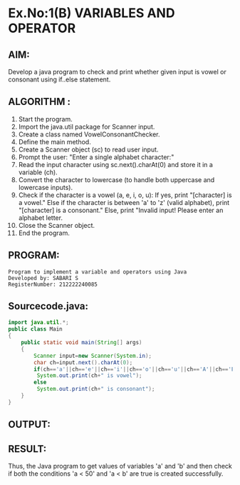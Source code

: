 # Ex.No:1(B) VARIABLES AND OPERATOR

## AIM:
Develop a java program to check and print whether given input is vowel or consonant using if..else statement.

## ALGORITHM :
1. Start the program.
2. Import the java.util package for Scanner input.
3. Create a class named VowelConsonantChecker.
4. Define the main method.
5. Create a Scanner object (sc) to read user input.
6. Prompt the user: "Enter a single alphabet character:"
7. Read the input character using sc.next().charAt(0) and store it in a variable (ch).
8. Convert the character to lowercase (to handle both uppercase and lowercase inputs).
9. Check if the character is a vowel (a, e, i, o, u):
    If yes, print "[character] is a vowel."
    Else if the character is between 'a' to 'z' (valid alphabet), print "[character] is a consonant."
    Else, print "Invalid input! Please enter an alphabet letter.
10. Close the Scanner object.
11. End the program.

## PROGRAM:
 ```
Program to implement a variable and operators using Java
Developed by: SABARI S
RegisterNumber: 212222240085
```

## Sourcecode.java:

```java
import java.util.*;
public class Main
{
    public static void main(String[] args)
    {
        Scanner input=new Scanner(System.in);
        char ch=input.next().charAt(0);
        if(ch=='a'||ch=='e'||ch=='i'||ch=='o'||ch=='u'||ch=='A'||ch=='E'||ch=='I'||ch=='O'||ch=='U')
         System.out.print(ch+" is vowel");
        else
         System.out.print(ch+" is consonant");
    }
}
```
## OUTPUT:

## RESULT:
Thus, the Java program to get values of variables 'a' and 'b' and then check if both the conditions 'a < 50' and 'a < b' are true is created successfully.
